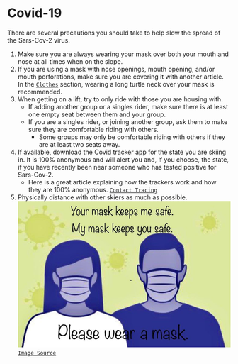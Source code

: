 # Covid-19
There are several precautions you should take to help slow the spread of the Sars-Cov-2 virus.
1. Make sure you are always wearing your mask over both your mouth and nose at all times when on the slope.
2. If you are using a mask with nose openings, mouth opening, and/or mouth perforations, make sure you are covering it with another article. In the [`Clothes`](./Clothes.md#Head) section, wearing a long turtle neck over your mask is recommended.
3. When getting on a lift, try to only ride with those you are housing with.
   * If adding another group or a singles rider, make sure there is at least one empty seat between them and your group.
   * If you are a singles rider, or joining another group, ask them to make sure they are comfortable riding with others.
     * Some groups may only be comfortable riding with others if they are at least two seats away.
4. If available, download the Covid tracker app for the state you are skiing in. It is 100% anonymous and will alert you and, if you choose, the state, if you have recently been near someone who has tested positive for Sars-Cov-2.
   * Here is a great article explaining how the trackers work and how they are 100% anonymous. [`Contact Tracing`](https://ncase.me/contact-tracing/)
5. Physically distance with other skiers as much as possible.
![Masks](./Images/Masks.jpg)
[`Image Source`](https://www.nm.org/-/media/northwestern/resources/care-areas/infectious-disease/how-to-wear-face-mask.pdf)